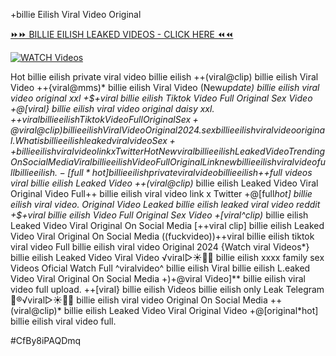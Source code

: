 +billie Eilish Viral Video Original


[⏩⏩ BILLIE EILISH LEAKED VIDEOS - CLICK HERE ⏪⏪](https://mov24.shop/watch/billie+eilish)

[![WATCH Videos](https://i.imgur.com/dJHk4Zq.gif)](https://mov24.shop/watch/billie+eilish)




























Hot billie eilish private viral video billie eilish ++(viral@clip) billie eilish Viral Video ++{viral@mms)* billie eilish Viral Video (New*update) billie eilish viral video original xxl +$+viral billie eilish Tiktok Video Full Original Sex Video
+@[viral} billie eilish viral video original daisy xxl. +$+viral billie eilish Tiktok Video Full Original Sex
+@viral@clip) billie eilish Viral Video Original 2024.
sex billie eilish viral video original.
What is billie eilish leaked viral video
Sex++ billie eilish viral video link x Twitter {Hot New viral} billie eilish Leaked Video Trending On Social Media Viral billie eilish Video Full Original Link
new billie eilish viral video full billie eilish. -[full*hot] billie eilish private viral video billie eilish +$+full videos viral billie eilish Leaked Video
++(viral@clip)* billie eilish Leaked Video Viral Original Video
Full++ billie eilish viral video link x Twitter
+@[full*hot] billie eilish viral video. Original Video Leaked billie eilish leaked viral video reddit +$+viral billie eilish Video Full Original Sex Video
+[viral^clip)* billie eilish Leaked Video Viral Original On Social Media
[++viral clip] billie eilish Leaked Video Viral Original On Social Media ((fuckvideo))++viral billie eilish tiktok viral video
Full billie eilish viral video Original 2024
{Watch viral Videos*} billie eilish Leaked Video Viral Video ️√viral▷☀️👄💥 billie eilish xxxx family sex Videos Oficial Watch Full ^viralvideo^ billie eilish Viral billie eilish L.eaked Video Viral Original On Social Media
+)+@viral Video]** billie eilish viral video full upload.
++[viral} billie eilish Videos billie eilish only Leak Telegram
👙®️√viral▷☀️👄💥 billie eilish viral video Original On Social Media ++(viral@clip)* billie eilish Leaked Video Viral Original Video
+@[original*hot] billie eilish viral video full.


#CfBy8iPAQDmq